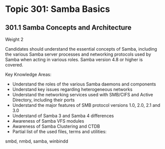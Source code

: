 # Topic 301: Samba Basics

## 301.1 Samba Concepts and Architecture 
Weight 2

Candidates should understand the essential concepts of Samba, including the various Samba server processes and networking protocols used by Samba when acting in various roles. Samba version 4.8 or higher is covered.

Key Knowledge Areas:

* Understand the roles of the various Samba daemons and components
* Understand key issues regarding heterogeneous networks
* Understand the networking services used with SMB/CIFS and Active Directory, including their ports
* Understand the major features of SMB protocol versions 1.0, 2.0, 2.1 and 3.0
* Understand of Samba 3 and Samba 4 differences
* Awareness of Samba VFS modules
* Awareness of Samba Clustering and CTDB
* Partial list of the used files, terms and utilities:

smbd, nmbd, samba, winbindd
